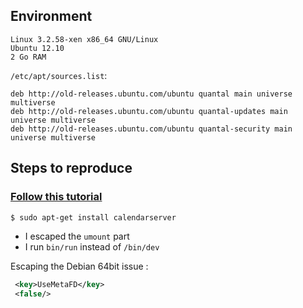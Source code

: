 

## Environment

```
Linux 3.2.58-xen x86_64 GNU/Linux
Ubuntu 12.10
2 Go RAM
```

`/etc/apt/sources.list`:
```
deb http://old-releases.ubuntu.com/ubuntu quantal main universe multiverse
deb http://old-releases.ubuntu.com/ubuntu quantal-updates main universe multiverse
deb http://old-releases.ubuntu.com/ubuntu quantal-security main universe multiverse
```

## Steps to reproduce

### [Follow this tutorial](https://www.deanspot.org/alex/2009/03/23/installing-apples-calendarserver-ubuntu.html)

```bash
$ sudo apt-get install calendarserver
```

- I escaped the `umount` part 
- I run `bin/run` instead of `/bin/dev`

Escaping the Debian 64bit issue :

```xml
 <key>UseMetaFD</key>
 <false/>

```
